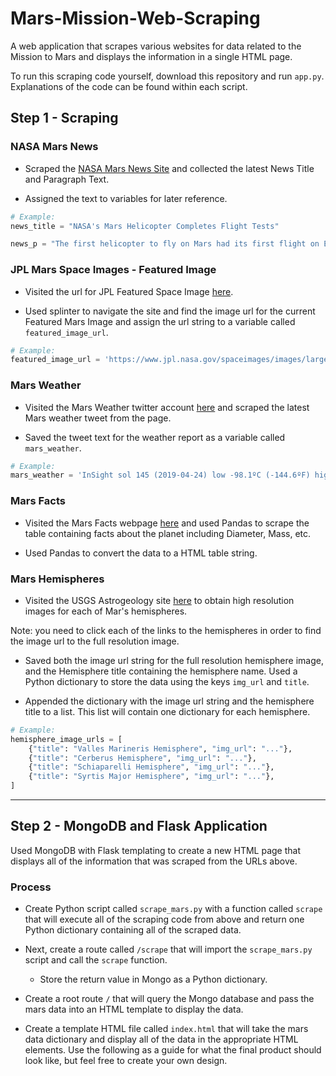 # Mars-Mission-Web-Scraping
A web application that scrapes various websites for data related to the Mission to Mars and displays the information in a single HTML page. 

To run this scraping code yourself, download this repository and run `app.py`. 
Explanations of the code can be found within each script. 

## Step 1 - Scraping

### NASA Mars News

* Scraped the [NASA Mars News Site](https://mars.nasa.gov/news/) and collected the latest News Title and Paragraph Text. 

* Assigned the text to variables for later reference.

```python
# Example:
news_title = "NASA's Mars Helicopter Completes Flight Tests"

news_p = "The first helicopter to fly on Mars had its first flight on Earth."
```

### JPL Mars Space Images - Featured Image

* Visited the url for JPL Featured Space Image [here](https://www.jpl.nasa.gov/spaceimages/?search=&category=Mars).

* Used splinter to navigate the site and find the image url for the current Featured Mars Image and assign the url string to a variable called `featured_image_url`.

```python
# Example:
featured_image_url = 'https://www.jpl.nasa.gov/spaceimages/images/largesize/PIA16225_hires.jpg'
```

### Mars Weather

* Visited the Mars Weather twitter account [here](https://twitter.com/marswxreport?lang=en) and scraped the latest Mars weather tweet from the page. 

* Saved the tweet text for the weather report as a variable called `mars_weather`.

```python
# Example:
mars_weather = 'InSight sol 145 (2019-04-24) low -98.1ºC (-144.6ºF) high -19.3ºC (-2.8ºF) winds from the SW at 4.4 m/s (9.8 mph) gusting to 11.6 m/s (26.1 mph) pressure at 7.40 hPapic.twitter.com/aNZiH2H1Pm'
```

### Mars Facts

* Visited the Mars Facts webpage [here](http://space-facts.com/mars/) and used Pandas to scrape the table containing facts about the planet including Diameter, Mass, etc.

* Used Pandas to convert the data to a HTML table string.

### Mars Hemispheres

* Visited the USGS Astrogeology site [here](https://astrogeology.usgs.gov/search/results?q=hemisphere+enhanced&k1=target&v1=Mars) to obtain high resolution images for each of Mar's hemispheres.

Note: you need to click each of the links to the hemispheres in order to find the image url to the full resolution image.

* Saved both the image url string for the full resolution hemisphere image, and the Hemisphere title containing the hemisphere name. Used a Python dictionary to store the data using the keys `img_url` and `title`.

* Appended the dictionary with the image url string and the hemisphere title to a list. This list will contain one dictionary for each hemisphere.

```python
# Example:
hemisphere_image_urls = [
    {"title": "Valles Marineris Hemisphere", "img_url": "..."},
    {"title": "Cerberus Hemisphere", "img_url": "..."},
    {"title": "Schiaparelli Hemisphere", "img_url": "..."},
    {"title": "Syrtis Major Hemisphere", "img_url": "..."},
]
```

- - -

## Step 2 - MongoDB and Flask Application

Used MongoDB with Flask templating to create a new HTML page that displays all of the information that was scraped from the URLs above.

### Process

* Create Python script called `scrape_mars.py` with a function called `scrape` that will execute all of the scraping code from above and return one Python dictionary containing all of the scraped data.

* Next, create a route called `/scrape` that will import the `scrape_mars.py` script and call the `scrape` function.

  * Store the return value in Mongo as a Python dictionary.

* Create a root route `/` that will query the Mongo database and pass the mars data into an HTML template to display the data.

* Create a template HTML file called `index.html` that will take the mars data dictionary and display all of the data in the appropriate HTML elements. Use the following as a guide for what the final product should look like, but feel free to create your own design.



